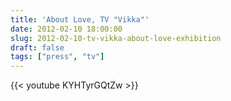 ```yaml
---
title: 'About Love, TV "Vikka"'
date: 2012-02-10 18:00:00
slug: 2012-02-10-tv-vikka-about-love-exhibition
draft: false
tags: ["press", "tv"]
---
```


{{< youtube KYHTyrGQtZw >}}
